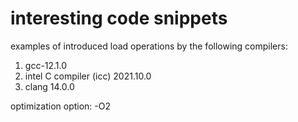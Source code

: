 # interesting code snippets
examples of introduced load operations by the following compilers:

1. gcc-12.1.0
2. intel C compiler (icc) 2021.10.0
3. clang 14.0.0

optimization option: -O2